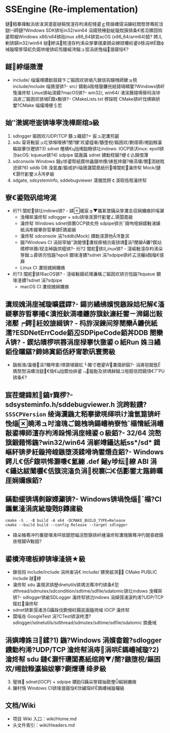 ﻿# SSEngine (Re-implementation)

鏈粨搴撶敤浜庡湪淇濇寔鐩稿悓澶存枃浠舵帴鍙ｇ殑鍓嶆彁涓嬶紝閲嶅啓骞舵浛鎹㈠師鏈?Windows SDK锛坵in32/win64 涓嬬殑棰勭紪璇戝簱锛夈€傜洰鏍囧钩鍙帮細Windows x86/x64锛孡inux x86_64锛宮acOS (x86_64/arm64)銆?
娉ㄦ剰锛歸in32/win64 鐩綍涓殑澶存枃浠朵笌搴撲粛鐒朵繚鐣欙紝鍙綔涓哄鐓ф祴璇曚笌琛屼负鍩哄噯锛屼笉鍐嶇洿鎺ュ弬涓庡悗缁瀯寤恒€?
## 鐩綍缁撴瀯
 - include/        缁熶竴鐨勫叕鍏卞ご鏂囦欢锛堝凡鎵佸钩鍖栧師鏉ョ殑 include/include 缁撴瀯锛?- src/            鍚勬ā鍧楁簮鐮侊紙鍏堝疄鐜?Windows锛屽悗瀹炵幇 Linux锛屾渶鍚?macOS锛?- win32/, win64/  渚涘簲鍟嗕簩杩涘埗涓庡ご鏂囦欢锛堝鐓х敤锛?- CMakeLists.txt  椤跺眰 CMake锛屽伐绋嬩娇鐢?CMake 缁熶竴绠＄悊

## 妯″潡娓呭崟锛堟寜浼樺厛绾э級
1) sdlogger    鏂囦欢/UDP/TCP 鏃ュ織鍣?+ 宸ュ巶瀵煎嚭
2) sdu         甯哥敤宸ュ叿锛堢嚎绋?閿?鏉′欢鍙橀噺/鏃堕棿/鏂囦欢/鍘熷瓙/缃戠粶瀛楄妭搴忕瓑锛?3) sdnet       楂樻€ц兘缃戠粶锛圵indows: IOCP锛汱inux: epoll锛沵acOS: kqueue锛?4) sdpipe      鍩轰簬 sdnet 鐨勬秷鎭?绠￠亾鎶借薄
5) sdconsole   Windows 鎺у埗鍙帮紙鍥哄畾鍖哄煙/婊氬姩鍖?棰滆壊/閿洏鐩戝惉锛?6) sddb        DB 浼氳瘽/鍛戒护/缁撴灉闆嗭紙绗竴闃舵瀹炵幇 Mock/鏈€灏忓彲鐢ㄨ涔夛級
7) sdgate, sdsysteminfo, sddebugviewer  濡備笟鍔￠渶瑕佸啀瀹炵幇

## 寮€鍙戣矾绾垮浘
- 绗?1 闃舵锛圵indows锛?  - 鎼缓宸ョ▼鑴氭墜鏋朵笌瀵圭収娴嬭瘯妗嗘灦
  - 浼樺厛瀹炵幇 sdlogger + sdu锛堟渶灏忓彲鐢ㄥ瓙闆嗭級
  - 瀹炵幇 Windows sdnet锛圛OCP锛夊拰 sdpipe锛岃ˉ鍏呴噾娴嬬敤渚嬶紙涓庝緵搴斿晢搴撳鎷嶏級
  - 瀹炵幇 sdconsole 涓?sddb(Mock) 鐨勬渶灏忚涔夐泦
  - 鍦?Windows CI 涓婃寜妯″潡閫愭瀵规瘮楠岃瘉锛堣涓?閿欒鐮?鍥炶皟椤哄簭/杈圭晫鍦烘櫙锛?- 绗?2 闃舵锛圠inux锛?  - 澶嶇敤澶存枃浠朵笌鎺ュ彛锛岃惤鍦?epoll 鐗堟湰鐨?sdnet 涓?sdpipe锛屽叾浣欐ā鍧楅€傞厤
  - Linux CI 瀵规媿娴嬭瘯
- 绗?3 闃舵锛坢acOS锛?  - 澶嶇敤鍚屼竴濂楀ご鏂囦欢锛岃惤鍦?kqueue 鐗堟湰鐨?sdnet 涓?sdpipe
  - macOS CI 瀵规媿娴嬭瘯

## 瀵规媿涓庢祴璇曠瓥鐣?- 鍚岃繘绋嬪悓鏃跺姞杞解€滀緵搴斿晢搴撯€濆拰鈥滆嚜鐮斿簱鈥濓紝鐢ㄧ浉鍚岀敤渚嬮┍鍔紝姣旇緝锛?  - 杩斿洖鍊间笌閿欒鐮侊紙濡?ESDNetErrCode銆丒SDPipeCode銆丼DDB 閿欒锛?  - 鍥炶皟椤哄簭涓庢椂搴忕獥鍙ｏ紙Run 姝ヨ繘銆佺矘鍖?鍗婂寘銆佸紓甯歌矾寰勶級
  - 鍦板潃/瀛楃涓?闀垮害/缂撳啿鍖虹┖闂寸瓑鍙瀵熺姸鎬?- 涓嶈窇閫氬鎷嶅嵆涓嶆浛鎹€傛€ц兘鍥炲綊鍙﹁璇勪及锛堣繛鎺ユ暟銆佸悶鍚愩€丆PU锛夈€?
## 宸茬煡鍏煎鎬т簨椤?- sdsysteminfo.h/sddebugviewer.h 浣跨敤鐨?`SSSCPVersion` 绫诲瀷鍦ㄤ粨搴撳唴缂哄け瀹氫箟锛屽悗缁皢浠ュ吋瀹瑰ご鎴栧埆鍚嶆柟寮忚ˉ榻愶紙涓嶆敼鍙樺師澶存枃浠跺悕涓庢帴鍙ｏ級銆?- 32/64 浣嶅簱鍛藉悕鍦?win32/win64 涓嶄竴鑷达紙ss*/sd* 鍓嶇紑锛夛紝鏇挎崲鏃堕渶鍒嗗埆鐢熸垚銆?- Windows 鍔ㄦ€佸鍑哄悕灏嗛€氳繃 .def 鎺у埗纭繚 ABI 涓€鑷达紱闈欐€佸簱浣滀负涓棿褰㈡€佸彲鐢ㄤ簬鍗曞厓娴嬭瘯銆?
## 鏋勫缓锛堣剼鎵嬫灦锛?- Windows锛堝悗缁ˉ榻?CI 鑴氭湰涓庣紪璇戣鏄庯級
  ```pwsh
  cmake -S . -B build -A x64 -DCMAKE_BUILD_TYPE=Release
  cmake --build build --config Release --target sdlogger
  ```
- 鍏朵粬骞冲彴褰撳墠浠呯敓鎴愬崰浣嶅簱锛屽緟瀹炵幇瀵瑰簲骞冲彴閫昏緫鍚庡啀鍚敤銆?
## 鍙樻洿璁板綍锛堟湰娆★級
- 鎵佸钩 include/include 涓哄崟涓€ include/ 鏍癸紱淇 CMake PUBLIC include 鐩綍
- 瀹炵幇 sdu 瀛愰泦锛歴dnetutils锛堣法骞冲彴锛夈€乻dthread/sdmutex/sdcondition/sdtime/sdfile/sdatomic锛圵indows 浼樺厛锛?- sdlogger锛欳SDLogger 瀹炵幇锛沇indows 涓嬫彁渚涙枃浠?UDP/TCP 鍩虹瀹炵幇
- sdnet锛氭彁渚涢鏋跺伐鍘傦紝鍚庣画鏇挎崲 IOCP 瀹炵幇
- 闆嗘垚 GoogleTest 涓?CTest锛涙柊澧?sdlogger/sdnetutils/sdthread/sdmutex/sdtime/sdfile/sdatomic 鍗曟祴

## 涓嬩竴姝ヨ鍒?1) 鍦?Windows 涓嬪畬鍠?sdlogger 鐨勬枃浠?UDP/TCP 瀹炵幇涓庤涓哄鎷嶆祴璇?2) 瀹炵幇 sdu 鏈€灏忓瓙闆嗭紙绾跨▼/閿?鏃堕棿/鏂囦欢/缃戠粶瀛楄妭搴?鍘熷瓙 绛夛級
3) 璧锋 sdnet(IOCP) + sdpipe 鐨勯鏋朵笌鍏抽敭璺緞娴嬭瘯
4) 鏁村悎 Windows CI锛堟瀯寤恒€佽繍琛屽鎷嶆祴璇曪級

## 文档/Wiki
- 项目 Wiki 入口：wiki/Home.md
- 头文件索引：wiki/Headers.md

